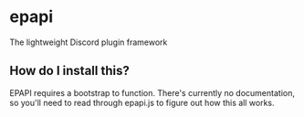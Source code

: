 # epapi
The lightweight Discord plugin framework

## How do I install this?
EPAPI requires a bootstrap to function. There's currently no documentation, so you'll need to read through epapi.js to figure out how this all works.